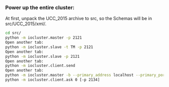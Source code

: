 
### Power up the entire cluster:
At first, unpack the UCC_2015 archive to src, so the Schemas will be in src/UCC_2015/xml/.
```sh
cd src/
python -m iocluster.master -p 2121
Open another tab:
python -m iocluster.slave -t TM -p 2121
Open another tab:
python -m iocluster.slave -p 2121
Open another tab:
python -m iocluster.client.send
Open another tab:
python -m iocluster.master -b --primary_address localhost --primary_port 2121 -p 2134
python -m iocluster.client.ask 0 [-p 2134]
```
